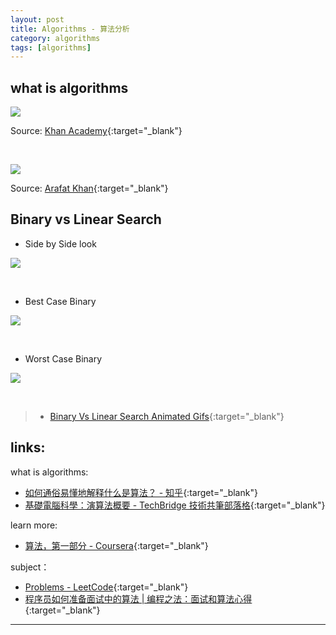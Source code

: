 ```yaml
---
layout: post
title: Algorithms - 算法分析
category: algorithms
tags: [algorithms]
---
```


## what is algorithms

![](https://hauchenglee.github.io/assets/images/it/algorithms/what-is-algorithms.jpg)

Source: [Khan Academy](https://www.khanacademy.org/computing/computer-science/algorithms/intro-to-algorithms/v/what-are-algorithms){:target="_blank"}

<br>

![](https://hauchenglee.github.io/assets/images/it/algorithms/algorithms-analysis-data-structures.jpeg)

Source: [Arafat Khan](https://medium.com/@Arafat.){:target="_blank"}

## Binary vs Linear Search

- Side by Side look

![](https://hauchenglee.github.io/assets/images/it/algorithms/binary-and-linear-search-animations.gif)

<br>

- Best Case Binary

![](https://hauchenglee.github.io/assets/images/it/algorithms/linear-vs-binary-search-best-case.gif)

<br>

- Worst Case Binary

![](https://hauchenglee.github.io/assets/images/it/algorithms/linear-vs-binary-search-worst-case.gif)

<br>

> - [Binary Vs Linear Search Animated Gifs](https://www.mathwarehouse.com/programming/gifs/binary-vs-linear-search.php){:target="_blank"}

## links:

what is algorithms:
- [如何通俗易懂地解释什么是算法？ - 知乎](https://www.zhihu.com/question/55136787/answer/298954174){:target="_blank"}
- [基礎電腦科學：演算法概要 - TechBridge 技術共筆部落格](https://blog.techbridge.cc/2019/03/01/computer-science-algorithm-introduction/){:target="_blank"}

learn more:
- [算法，第一部分 - Coursera](https://www.coursera.org/learn/algorithms-part1){:target="_blank"}

subject：
- [Problems - LeetCode](https://leetcode.com/problemset/algorithms/){:target="_blank"}
- [程序员如何准备面试中的算法 \| 编程之法：面试和算法心得](https://wizardforcel.gitbooks.io/the-art-of-programming-by-july/content/00.01.html){:target="_blank"}

---